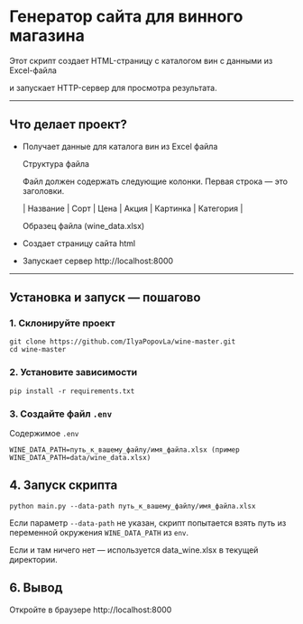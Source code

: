 # Генератор сайта для винного магазина

Этот скрипт создает HTML-страницу с каталогом вин с данными из Excel-файла 

и запускает HTTP-сервер для просмотра результата.

---

## Что делает проект?

- Получает данные для каталога вин из Excel файла

  Структура файла

  Файл должен содержать следующие колонки. Первая строка — это заголовки.

  | Название | Сорт | Цена | Акция | Картинка | Категория |

  Образец файла (wine_data.xlsx)
  
- Создает страницу сайта html
- Запускает сервер http://localhost:8000

---

## Установка и запуск — пошагово

### 1. Склонируйте проект

```
git clone https://github.com/IlyaPopovLa/wine-master.git
cd wine-master
```

### 2. Установите зависимости

```
pip install -r requirements.txt
```

### 3. Создайте файл ```.env```

Содержимое ```.env```
```
WINE_DATA_PATH=путь_к_вашему_файлу/имя_файла.xlsx (пример WINE_DATA_PATH=data/wine_data.xlsx)
```

## 4. Запуск скрипта

```python main.py --data-path путь_к_вашему_файлу/имя_файла.xlsx```

Если параметр ```--data-path``` не указан, скрипт попытается взять путь из переменной окружения ```WINE_DATA_PATH``` из ```env```.

Если и там ничего нет — используется data_wine.xlsx в текущей директории.

## 6. Вывод
Откройте в браузере http://localhost:8000
